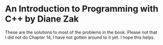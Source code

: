 # An Introduction to Programming with C++ by Diane Zak
These are the solutions to most of the problems in the book.
Please not that I did not do Chapter 14, I have not gotten around to it yet.
I hope this helps.
